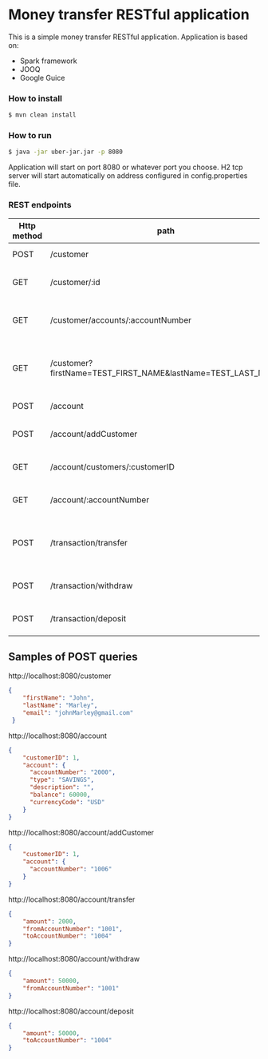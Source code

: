 # Money transfer RESTful application 

This is a simple money transfer RESTful application.
Application is based on:
  - Spark framework
  - JOOQ
  - Google Guice
### How to install
```sh
$ mvn clean install
```
### How to run
```sh
$ java -jar uber-jar.jar -p 8080
```

Application will start on port 8080 or whatever port you choose. H2 tcp server will start automatically on address configured in config.properties file.

### REST endpoints
| Http method | path |Comment|
| ------ | ------ |------|
| POST | /customer | Create a customer
| GET | /customer/:id | Get the customer by ID
| GET | /customer/accounts/:accountNumber | Get all customers by account number
| GET | /customer?firstName=TEST_FIRST_NAME&lastName=TEST_LAST_NAME | Get customers by first and last name
| POST | /account | Create account
| POST | /account/addCustomer | Add customer to account
| GET | /account/customers/:customerID | Get all customer's accounts
| GET | /account/:accountNumber | Get account details
| POST | /transaction/transfer | Transfer funds from one account to another
| POST | /transaction/withdraw | Withdraw funds from account
| POST | /transaction/deposit | Deposit funds to account

## Samples of POST queries
http://localhost:8080/customer
```json
{
    "firstName": "John",
    "lastName": "Marley",
    "email": "johnMarley@gmail.com"
 }
```
http://localhost:8080/account
```json
{
    "customerID": 1,
    "account": {
      "accountNumber": "2000",
      "type": "SAVINGS",
      "description": "",
      "balance": 60000,
      "currencyCode": "USD"
    }
}
```
http://localhost:8080/account/addCustomer
```json
{
    "customerID": 1,
    "account": {
      "accountNumber": "1006"
    }
}
```
http://localhost:8080/account/transfer
```json
{
    "amount": 2000,
    "fromAccountNumber": "1001",
    "toAccountNumber": "1004"
}
```
http://localhost:8080/account/withdraw
```json
{
    "amount": 50000,
    "fromAccountNumber": "1001"
}
```
http://localhost:8080/account/deposit
```json
{
    "amount": 50000,
    "toAccountNumber": "1004"
}
```


